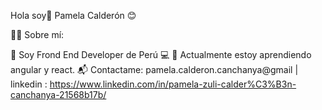 Hola soy👋 Pamela Calderón 😊
   
🙋‍♀️ Sobre mí:

 👩 Soy Frond End Developer de Perú 💻
 🌱 Actualmente estoy aprendiendo angular y react.
 📬 Contactame: pamela.calderon.canchanya@gmail | linkedin : https://www.linkedin.com/in/pamela-zuli-calder%C3%B3n-canchanya-21568b17b/
 
